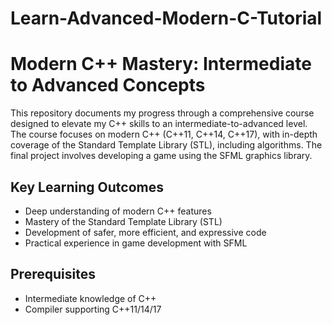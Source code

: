 # Learn-Advanced-Modern-C-Tutorial

# Modern C++ Mastery: Intermediate to Advanced Concepts

This repository documents my progress through a comprehensive course designed to elevate my C++ skills to an intermediate-to-advanced level. The course focuses on modern C++ (C++11, C++14, C++17), with in-depth coverage of the Standard Template Library (STL), including algorithms. The final project involves developing a game using the SFML graphics library.

## Key Learning Outcomes
- Deep understanding of modern C++ features
- Mastery of the Standard Template Library (STL)
- Development of safer, more efficient, and expressive code
- Practical experience in game development with SFML

## Prerequisites
- Intermediate knowledge of C++
- Compiler supporting C++11/14/17